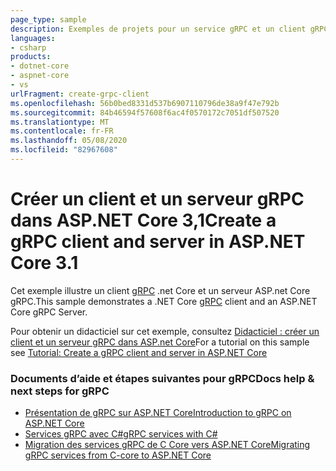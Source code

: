 ```yaml
---
page_type: sample
description: Exemples de projets pour un service gRPC et un client gRPC sur ASP.NET Core.
languages:
- csharp
products:
- dotnet-core
- aspnet-core
- vs
urlFragment: create-grpc-client
ms.openlocfilehash: 56b0bed8331d537b6907110796de38a9f47e792b
ms.sourcegitcommit: 84b46594f57608f6ac4f0570172c7051df507520
ms.translationtype: MT
ms.contentlocale: fr-FR
ms.lasthandoff: 05/08/2020
ms.locfileid: "82967608"
---
```

# <a name="create-a-grpc-client-and-server-in-aspnet-core-31"></a><span data-ttu-id="e85f5-102">Créer un client et un serveur gRPC dans ASP.NET Core 3,1</span><span class="sxs-lookup"><span data-stu-id="e85f5-102">Create a gRPC client and server in ASP.NET Core 3.1</span></span>

<span data-ttu-id="e85f5-103">Cet exemple illustre un client [gRPC](https://grpc.io/docs/guides/) .net Core et un serveur ASP.net Core gRPC.</span><span class="sxs-lookup"><span data-stu-id="e85f5-103">This sample demonstrates a .NET Core [gRPC](https://grpc.io/docs/guides/) client and an ASP.NET Core gRPC Server.</span></span>

<span data-ttu-id="e85f5-104">Pour obtenir un didacticiel sur cet exemple, consultez [Didacticiel : créer un client et un serveur gRPC dans ASP.net Core](https://docs.microsoft.com/aspnet/core/tutorials/grpc/grpc-start?view=aspnetcore-3.1&tabs=visual-studio)</span><span class="sxs-lookup"><span data-stu-id="e85f5-104">For a tutorial on this sample see [Tutorial: Create a gRPC client and server in ASP.NET Core](https://docs.microsoft.com/aspnet/core/tutorials/grpc/grpc-start?view=aspnetcore-3.1&tabs=visual-studio)</span></span>

### <a name="docs-help--next-steps-for-grpc"></a><span data-ttu-id="e85f5-105">Documents d’aide et étapes suivantes pour gRPC</span><span class="sxs-lookup"><span data-stu-id="e85f5-105">Docs help & next steps for gRPC</span></span>

* [<span data-ttu-id="e85f5-106">Présentation de gRPC sur ASP.NET Core</span><span class="sxs-lookup"><span data-stu-id="e85f5-106">Introduction to gRPC on ASP.NET Core</span></span>](https://docs.microsoft.com/aspnet/core/grpc/index?view=aspnetcore-3.0)
* [<span data-ttu-id="e85f5-107">Services gRPC avec C#</span><span class="sxs-lookup"><span data-stu-id="e85f5-107">gRPC services with C#</span></span>](https://docs.microsoft.com/aspnet/core/grpc/basics?view=aspnetcore-3.0)
* [<span data-ttu-id="e85f5-108">Migration des services gRPC de C Core vers ASP.NET Core</span><span class="sxs-lookup"><span data-stu-id="e85f5-108">Migrating gRPC services from C-core to ASP.NET Core</span></span>](https://docs.microsoft.com/aspnet/core/grpc/migration?view=aspnetcore-3.0)